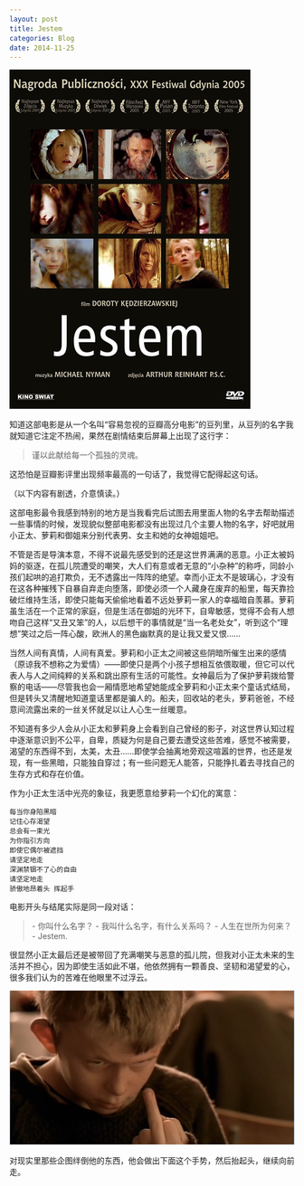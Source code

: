 ```yaml
---
layout: post
title: Jestem
categories: Blog
date: 2014-11-25
---
```


![Jestem的海报](/images/blog/jestem.jpg)

知道这部电影是从一个名叫“容易忽视的豆瓣高分电影”的豆列里，从豆列的名字我就知道它注定不热闹，果然在剧情结束后屏幕上出现了这行字：

>谨以此献给每一个孤独的灵魂。

这恐怕是豆瓣影评里出现频率最高的一句话了，我觉得它配得起这句话。

（以下内容有剧透，介意慎读。）

这部电影最令我感到特别的地方是当我看完后试图去用里面人物的名字去帮助描述一些事情的时候，发现貌似整部电影都没有出现过几个主要人物的名字，好吧就用小正太、萝莉和御姐来分别代表男、女主和她的女神姐姐吧。

不管是否是导演本意，不得不说最先感受到的还是这世界满满的恶意。小正太被妈妈的驱逐，在孤儿院遭受的嘲笑，大人们有意或者无意的“小杂种”的称呼，同龄小孩们起哄的追打欺负，无不透露出一阵阵的绝望。幸而小正太不是玻璃心，才没有在这各种摧残下自暴自弃走向堕落，即使必须一个人藏身在废弃的船里，每天靠捡破烂维持生活，即使只能每天偷偷地看着不远处萝莉一家人的幸福暗自羡慕。萝莉虽生活在一个正常的家庭，但是生活在御姐的光环下，自卑敏感，觉得不会有人想吻自己这样“又丑又笨”的人，以后想干的事情就是“当一名老处女”，听到这个“理想”笑过之后一阵心酸，欧洲人的黑色幽默真的是让我又爱又恨……

当然人间有真情，人间有真爱。萝莉和小正太之间被这些阴暗所催生出来的感情（原谅我不想称之为爱情）——即使只是两个小孩子想相互依偎取暖，但它可以代表人与人之间纯粹的关系和跳出原有生活的可能性。女神最后为了保护萝莉拨给警察的电话——尽管我也会一厢情愿地希望她能成全萝莉和小正太来个童话式结局，但是转头又清醒地知道童话里都是骗人的。船夫，回收站的老头，萝莉爸爸，不经意间流露出来的一丝关怀就足以让人心生一丝暖意。

不知道有多少人会从小正太和萝莉身上会看到自己曾经的影子，对这世界认知过程中逐渐意识到不公平，自卑，质疑为何是自己要去遭受这些苦难，感觉不被需要，渴望的东西得不到，太美，太丑……即使学会抽离地旁观这喧嚣的世界，也还是发现，有一些黑暗，只能独自穿过；有一些问题无人能答，只能挣扎着去寻找自己的生存方式和存在价值。

作为小正太生活中光亮的象征，我更愿意给萝莉一个幻化的寓意：

```
每当你身陷黑暗
记住心存渴望
总会有一束光
为你指引方向
即使它偶尔被遮挡
请坚定地走
深渊禁锢不了心的自由
请坚定地走
骄傲地昂着头 挥起手
```

电影开头与结尾实际是同一段对话：

> \- 你叫什么名字？
> \- 我叫什么名字，有什么关系吗？
> \- 人生在世所为何来？
> \- Jestem.

很显然小正太最后还是被带回了充满嘲笑与恶意的孤儿院，但我对小正太未来的生活并不担心，因为即使生活如此不堪，他依然拥有一颗善良、坚韧和渴望爱的心，很多我们认为的苦难在他眼里不过浮云。

![Jestem之鄙视手势](/images/blog/jestem-bs.png)

对现实里那些企图绊倒他的东西，他会做出下面这个手势，然后抬起头，继续向前走。
